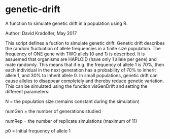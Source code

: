 # genetic-drift
A function to simulate genetic drift in a population using R.

Author: David Kradolfer, May 2017

This script defines a fuction to simulate genetic drift. Genetic drift describes the random fluctuation of allele frequencies in a finite size population. The frequency of ONE gene with TWO allels (0 and 1) is described. It is assuemed that organisms are HAPLOID (have only 1 allele per gene) and mate randomly. This means that if e.g. the frequency of allele 1 is 70%, then each individual in the next generation has a probability of 70% to inherit allele 1, and 30% to inherit allele 0. In small populations, genetic drift can cause alleles to disappear completely and thereby reduce genetic variation. This can be simulated using the function visGenDrift and setting the different parameters:

N = the population size (remains constant during the simulation)

numGen = the number of generations studied

numRep = the number of replicate simulations (maximum of 11)

p0 = initial frequency of allele 1
